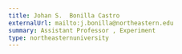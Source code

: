 ```yaml
---
title: Johan S.  Bonilla Castro 
externalUrl: mailto:j.bonilla@northeastern.edu
summary: Assistant Professor , Experiment 
type: northeasternuniversity
---
```

